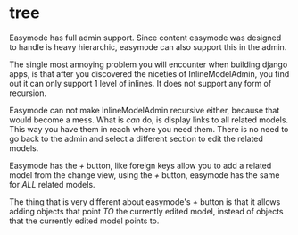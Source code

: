 tree
====

Easymode has full admin support. Since content easymode was designed to handle
is heavy hierarchic, easymode can also support this in the admin.

The single most annoying problem you will encounter when building django apps,
is that after you discovered the niceties of InlineModelAdmin, you find out it
can only support 1 level of inlines. It does not support any form of recursion.

Easymode can not make InlineModelAdmin recursive either, because that would become
a mess. What is *can* do, is display links to all related models. This way you have
them in reach where you need them. There is no need to go back to the admin and
select a different section to edit the related models. 

Easymode has the *+* button, like foreign keys allow you to add a related model 
from the change view, using the *+* button, easymode has the same for *ALL* 
related models.

The thing that is very different about easymode's *+* button is that it allows adding
objects that point *TO* the currently edited model, instead of objects that the 
currently edited model points to.